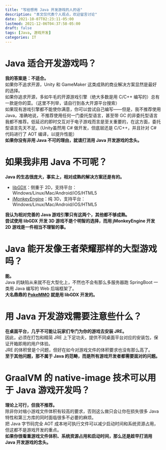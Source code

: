 ```yaml
---
title: "写给想用 Java 开发游戏的人的话"
description: "本文仅代表个人观点，欢迎留言讨论"
date: 2021-10-07T02:23:11-05:00
lastmod: 2021-12-06T04:37:58-05:00
draft: false
tags: [Java, 游戏开发]
categories: IT
---
```


# Java 适合开发游戏吗？

**我的答案是：不适合。**  
如果你不追求开源，Unity 和 GameMaker 这类成熟的商业解决方案显然是最好的选择。  
如果你追求开源，多如牛毛的开源游戏引擎（绝大多数是用 C/C++ 编写的）总有一款是你的菜。（这里不列举，请自行到各大开源平台搜索）  
如果现有游戏引擎都不能使你满意，你可以尝试自己编写——但是，我不推荐使用 Java，准确地说，不推荐使用任何一门委托型语言，甚至带 GC 的非委托型语言我都不推荐。低延迟的即时交互对于电子游戏而言是至关重要的，在这方面，委托型语言先天不足。（Unity虽然用 C# 做开发，但底层还是 C/C++，并且针对 C# 代码进行了 AOT 编译，以提升性能）  
**如果你没有非用 Java 不可的理由，就请打消用 Java 开发游戏的念头。**

# 如果我非用 Java 不可呢？

**Java 的生态很庞大，事实上，相对成熟的解决方案还是有的。**

* [libGDX](https://libgdx.com/)：侧重于 2D，支持平台：Windows/Linux/Mac/Android/iOS/HTML5
* [jMonkeyEngine](https://jmonkeyengine.org/)：纯 3D，支持平台：Windows/Linux/Mac/Android/iOS/HTML5

**我认为相对完善的 Java 游戏引擎只有这两个，其他都不够成熟。**  
**尝试使用 libGDX 开发 3D 游戏不是个明智的选择，而用 jMonkeyEngine 开发 2D 游戏是一件相当不理智的事。**

# Java 能开发像王者荣耀那样的大型游戏吗？

**能。**  
Java 的缺陷从来就不在大型化上，不然也不会有那么多服务器跑 SpringBoot 一类用 Java 编写的 Web 后端框架了。  
**大名鼎鼎的 [PokeMMO](https://pokemmo.eu/) 就是用 libGDX 开发的。**

# 用 Java 开发游戏需要注意些什么？

**在桌面平台，几乎不可能让玩家们专门为你的游戏去安装 JRE。**  
因此，必须在打包和精简 JRE 上下足功夫，提供不同桌面平台对应的安装包，保证开箱即用的用户体验。  
JRE 的体积曾是个问题，但好在如今对游戏文件的体积要求也没有那么高了。  
**至于其他问题，那不属于 Java 的范畴，而是所有游戏开发者都需要面对的问题。**

# GraalVM 的 native-image 技术可以用于 Java 游戏开发吗？

**理论上可行，但我不推荐。**  
除非你对缩小游戏文件体积有较高的要求，否则这么做只会让你在损失很多 Java 特性和第三方库的同时面临很多不必要的麻烦。  
把 Java 字节码完全 AOT 成本地可执行文件可以减少启动时间和系统资源占用，但这都不是游戏开发的重点。  
**如果你很看重游戏文件体积、系统资源占用和启动时间，那么还是趁早打消用 Java 开发游戏的念头。**